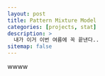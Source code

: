 ```yaml
---
layout: post
title: Pattern Mixture Model
categories: [projects, stat]
description: >
  내가 이거 이번 여름에 꼭 끝낸다..
sitemap: false
---
```

wwww
